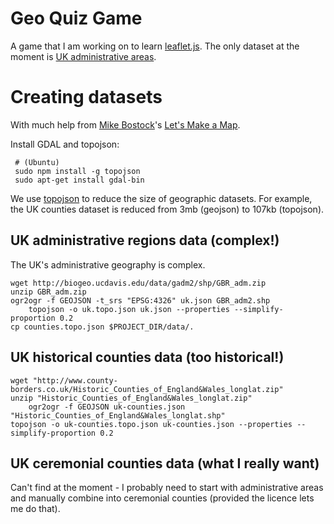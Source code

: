 # Geo Quiz Game

A game that I am working on to learn [leaflet.js](http://leafletjs.com). The only dataset at the moment is [UK administrative areas](http://en.wikipedia.org/wiki/Administrative_geography_of_the_United_Kingdom).

# Creating datasets

With much help from [Mike Bostock](http://bost.ocks.org/mike/)'s [Let's Make a Map](http://bost.ocks.org/mike/map/).

Install GDAL and topojson:

     # (Ubuntu)
     sudo npm install -g topojson
     sudo apt-get install gdal-bin 

We use [topojson](https://github.com/mbostock/topojson) to reduce the size of geographic datasets. For example, the UK counties dataset is reduced from 3mb (geojson) to 107kb (topojson).

## UK administrative regions data (complex!)
The UK's administrative geography is complex.

    wget http://biogeo.ucdavis.edu/data/gadm2/shp/GBR_adm.zip
    unzip GBR_adm.zip 
    ogr2ogr -f GEOJSON -t_srs "EPSG:4326" uk.json GBR_adm2.shp
		topojson -o uk.topo.json uk.json --properties --simplify-proportion 0.2
    cp counties.topo.json $PROJECT_DIR/data/.
    
## UK historical counties data (too historical!)

    wget "http://www.county-borders.co.uk/Historic_Counties_of_England&Wales_longlat.zip"
    unzip "Historic_Counties_of_England&Wales_longlat.zip"
		ogr2ogr -f GEOJSON uk-counties.json "Historic_Counties_of_England&Wales_longlat.shp"
    topojson -o uk-counties.topo.json uk-counties.json --properties --simplify-proportion 0.2   
 
## UK ceremonial counties data (what I really want)
Can't find at the moment - I probably need to start with administrative areas and manually combine into ceremonial counties (provided the licence lets me do that). 